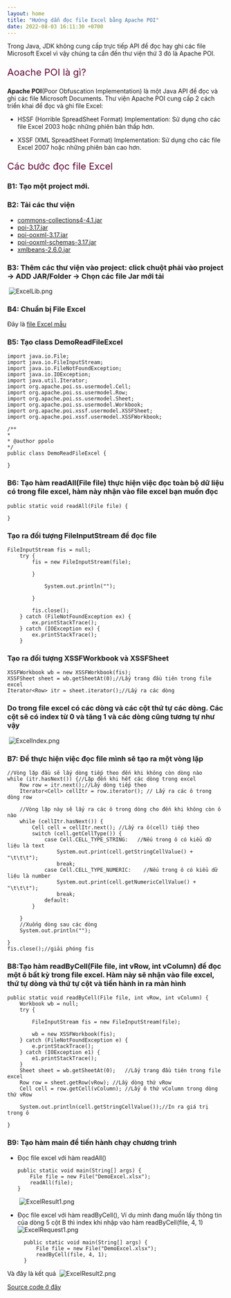 ```yaml
---
layout: home
title: "Hướng dẫn đọc file Excel bằng Apache POI"
date: 2022-08-03 16:11:30 +0700
---
```


Trong Java, JDK không cung cấp trực tiếp API để đọc hay ghi các file Microsoft Excel vì vậy chúng ta cần đến thư viện thứ 3 đó là Apache POI.

<p style="color: #610b38; font-size: 22px">Aoache POI là gì?</p>

<strong>Apache POI</strong>(Poor Obfuscation Implementation) là một Java API để đọc và ghi các file Microsoft Documents. Thư viện Apache POI cung cấp 2 cách triển khai để đọc và ghi file Excel:

- HSSF (Horrible SpreadSheet Format) Implementation: Sử dụng cho các file Excel 2003 hoặc những phiên bản thấp hơn.

- XSSF (XML SpreadSheet Format) Implementation: Sử dụng cho các file Excel 2007 hoặc những phiên bản cao hơn. 


<p style="color: #610b38; font-size: 22px">Các bước đọc file Excel</p>

### B1: Tạo một project mới.

### B2: Tải các thư viện 
- [commons-collections4-4.1.jar](https://bit.ly/2SG4r3Y)
- [poi-3.17.jar](https://bit.ly/2Y6HRY9)
- [poi-ooxml-3.17.jar](https://bit.ly/2LJ1leO)
- [poi-ooxml-schemas-3.17.jar](https://bit.ly/2LHjeL9)
- [xmlbeans-2.6.0.jar](https://bit.ly/2ybqxBR)

### B3: Thêm các thư viện vào project: click chuột phải vào project -> ADD JAR/Folder -> Chọn các file Jar mới tải
![]()
![ExcelLib.png](/img/ExcelLib.png)

### B4: Chuẩn bị File Excel
Đây là [file Excel mẫu](/excel/DemoExcel.xlsx)

### B5: Tạo class DemoReadFileExcel
    import java.io.File;
    import java.io.FileInputStream;
    import java.io.FileNotFoundException;
    import java.io.IOException;
    import java.util.Iterator;
    import org.apache.poi.ss.usermodel.Cell;
    import org.apache.poi.ss.usermodel.Row;
    import org.apache.poi.ss.usermodel.Sheet;
    import org.apache.poi.ss.usermodel.Workbook;
    import org.apache.poi.xssf.usermodel.XSSFSheet;
    import org.apache.poi.xssf.usermodel.XSSFWorkbook;

    /**
    *
    * @author ppolo
    */
    public class DemoReadFileExcel {
        
    }

### B6: Tạo hàm readAll(File file) thực hiện việc đọc toàn bộ dữ liệu có trong file excel, hàm này nhận vào file excel bạn muốn đọc 

    public static void readAll(File file) {
        
    }

### Tạo ra đối tượng FileInputStream để đọc file
    FileInputStream fis = null;
        try {
            fis = new FileInputStream(file);
            
            }

                System.out.println("");

            }

            fis.close();
        } catch (FileNotFoundException ex) {
            ex.printStackTrace();
        } catch (IOException ex) {
            ex.printStackTrace();
        }

### Tạo ra đối tượng XSSFWorkbook và XSSFSheet 
    XSSFWorkbook wb = new XSSFWorkbook(fis);
    XSSFSheet sheet = wb.getSheetAt(0);//Lấy trang đầu tiên trong file excel
    Iterator<Row> itr = sheet.iterator();//Lấy ra các dòng

### Do trong file excel có các dòng và các cột thứ tự các dòng. Các cột sẽ có index từ 0 và tăng 1 và các dòng cũng tương tự như vậy

![]()
![ExcelIndex.png](/img/ExcelIndex.png)

### B7: Để thực hiện việc đọc file mình sẽ tạo ra một vòng lặp 

    //Vòng lặp đầu sẽ lấy dòng tiếp theo đến khi không còn dòng nào
    while (itr.hasNext()) {//Lặp đến khi hết các dòng trong excel
        Row row = itr.next();//Lấy dòng tiếp theo
        Iterator<Cell> cellItr = row.iterator(); // Lấy ra các ô trong dòng row
        
        //Vòng lặp này sẽ lấy ra các ô trong dòng cho đến khi không còn ô nào
        while (cellItr.hasNext()) {
            Cell cell = cellItr.next(); //Lấy ra ô(cell) tiếp theo
            switch (cell.getCellType()) {
                case Cell.CELL_TYPE_STRING:   //Nếu trong ô có kiểu dữ liệu là text
                    System.out.print(cell.getStringCellValue() + "\t\t\t");
                    break;
                case Cell.CELL_TYPE_NUMERIC:    //Nếu trong ô có kiểu dữ liệu là number
                    System.out.print(cell.getNumericCellValue() + "\t\t\t");
                    break;
                default:
            }
            
        }
        //Xuống dòng sau các dòng
        System.out.println("");

    }
    fis.close();//giải phóng fis


### B8:Tạo hàm readByCell(File file, int vRow, int vColumn) để đọc một ô bất kỳ trong file excel. Hàm này sẽ nhận vào file excel, thứ tự dòng và thứ tự cột và tiến hành in ra màn hình

    public static void readByCell(File file, int vRow, int vColumn) {
        Workbook wb = null;
        try {

            FileInputStream fis = new FileInputStream(file);

            wb = new XSSFWorkbook(fis);
        } catch (FileNotFoundException e) {
            e.printStackTrace();
        } catch (IOException e1) {
            e1.printStackTrace();
        }
        Sheet sheet = wb.getSheetAt(0);   //Lấy trang đầu tiên trong file excel
        Row row = sheet.getRow(vRow); //Lầy dòng thứ vRow
        Cell cell = row.getCell(vColumn); //Lấy ô thứ vColumn trong dòng thứ vRow

        System.out.println(cell.getStringCellValue());//In ra giá trị trong ô

    }


### B9: Tạo hàm main để tiến hành chạy chương trình

-   Đọc file excel với hàm readAll()

        public static void main(String[] args) {
            File file = new File("DemoExcel.xlsx");
            readAll(file);
        }

    ![]()
    ![ExcelResult1.png](/img//ExcelResult1.png)


- Đọc file excel với hàm readByCell(), Ví dụ mình đang muốn lấy thông tin của dòng 5 cột B thì index khi nhập vào hàm readByCell(file, 4, 1)
    ![]()
    ![ExcelRequest1.png](/img//ExcelRequest1.png)


        public static void main(String[] args) {
            File file = new File("DemoExcel.xlsx");
            readByCell(file, 4, 1);
        }

Và đây là kết quả
    ![]()
    ![ExcelResult2.png](/img/ExcelResult2.png)


[Source code ở đây](https://github.com/PhuongThe12/DemoReadFileExcel)

![]()
![]()
![]()
![]()



